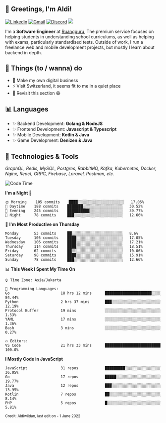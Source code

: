 <!-- Greetings -->
## 👋 Greetings, I'm Aldi!

<!-- Social Media -->
[![Linkedin](https://img.shields.io/badge/-aldiwildan-blue?style=flat&logo=Linkedin&logoColor=white)](https://www.linkedin.com/in/aldiwildan/)
[![Gmail](https://img.shields.io/badge/-aldiwild77@gmail.com-c14438?style=flat&logo=Gmail&logoColor=white)](mailto:aldiwild77@gmail.com)
[![Discord](https://img.shields.io/badge/-Chroma-5663F7?style=flat&logo=Discord&logoColor=white)](https://discord.gg/BUxraQ8)
![](https://komarev.com/ghpvc/?username=aldiwildan77&label=Visitor&color=2bbc8a)

<!-- Introduction -->
I'm a **Software Engineer** at [Ruangguru](https://ruangguru.com), The premium service focuses on helping students in understanding school curriculums, as well as helping with exams, particularly standardised tests. Outside of work, I run a freelance web and mobile development projects, but mostly I learn about backend in depth.

## 📃 Things (to / wanna) do
- 🐝 Make my own digital business
- ⚡ Visit Switzerland, it seems fit to me in a quiet place
- 🌱 Revisit this section 😆

## 📊 Languages
- ✨ Backend Development: **Golang & NodeJS**
- ✨ Frontend Development: **Javascript & Typescript**
- ✨ Mobile Development: **Kotlin & Java**
- ✨ Game Development: **Denizen & Java**

## 🔧 Technologies & Tools
*GraphQL, Redis, MySQL, Postgres, RabbitMQ, Kafka, Kubernetes, Docker, Nginx, React, GRPC, Firebase, Laravel, Postman, etc.*

<!--START_SECTION:waka-->
![Code Time](http://img.shields.io/badge/Code%20Time-680%20hrs%2050%20mins-blue)

**I'm a Night 🦉** 

```text
🌞 Morning    105 commits    ████░░░░░░░░░░░░░░░░░░░░░   17.05% 
🌆 Daytime    188 commits    ███████░░░░░░░░░░░░░░░░░░   30.52% 
🌃 Evening    245 commits    ██████████░░░░░░░░░░░░░░░   39.77% 
🌙 Night      78 commits     ███░░░░░░░░░░░░░░░░░░░░░░   12.66%

```
📅 **I'm Most Productive on Thursday** 

```text
Monday       53 commits     ██░░░░░░░░░░░░░░░░░░░░░░░   8.6% 
Tuesday      105 commits    ████░░░░░░░░░░░░░░░░░░░░░   17.05% 
Wednesday    106 commits    ████░░░░░░░░░░░░░░░░░░░░░   17.21% 
Thursday     114 commits    ████░░░░░░░░░░░░░░░░░░░░░   18.51% 
Friday       62 commits     ██░░░░░░░░░░░░░░░░░░░░░░░   10.06% 
Saturday     98 commits     ████░░░░░░░░░░░░░░░░░░░░░   15.91% 
Sunday       78 commits     ███░░░░░░░░░░░░░░░░░░░░░░   12.66%

```


📊 **This Week I Spent My Time On** 

```text
⌚︎ Time Zone: Asia/Jakarta

💬 Programming Languages: 
Go                       18 hrs 12 mins      █████████████████████░░░░   84.44% 
Python                   2 hrs 37 mins       ███░░░░░░░░░░░░░░░░░░░░░░   12.19% 
Protocol Buffer          19 mins             ░░░░░░░░░░░░░░░░░░░░░░░░░   1.53% 
YAML                     17 mins             ░░░░░░░░░░░░░░░░░░░░░░░░░   1.36% 
Bash                     3 mins              ░░░░░░░░░░░░░░░░░░░░░░░░░   0.27%

🔥 Editors: 
VS Code                  21 hrs 33 mins      █████████████████████████   100.0%

```

**I Mostly Code in JavaScript** 

```text
JavaScript               31 repos            █████████░░░░░░░░░░░░░░░░   36.05% 
Go                       17 repos            █████░░░░░░░░░░░░░░░░░░░░   19.77% 
Java                     12 repos            ███░░░░░░░░░░░░░░░░░░░░░░   13.95% 
Kotlin                   7 repos             ██░░░░░░░░░░░░░░░░░░░░░░░   8.14% 
PHP                      5 repos             █░░░░░░░░░░░░░░░░░░░░░░░░   5.81%

```



<!--END_SECTION:waka-->

<sub>Credit: Aldiwildan, last edit on - 1 June 2022</sub>
